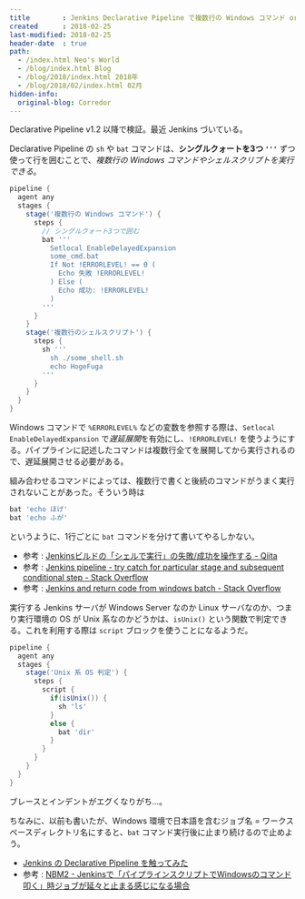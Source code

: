 ```yaml
---
title        : Jenkins Declarative Pipeline で複数行の Windows コマンド or シェルスクリプトを実行する
created      : 2018-02-25
last-modified: 2018-02-25
header-date  : true
path:
  - /index.html Neo's World
  - /blog/index.html Blog
  - /blog/2018/index.html 2018年
  - /blog/2018/02/index.html 02月
hidden-info:
  original-blog: Corredor
---
```


Declarative Pipeline v1.2 以降で検証。最近 Jenkins づいている。

Declarative Pipeline の `sh` や `bat` コマンドは、**シングルクォートを3つ `'''`** ずつ使って行を囲むことで、*複数行の Windows コマンドやシェルスクリプトを実行できる*。

```groovy
pipeline {
  agent any
  stages {
    stage('複数行の Windows コマンド') {
      steps {
        // シングルクォート3つで囲む
        bat '''
          Setlocal EnableDelayedExpansion
          some_cmd.bat
          If Not !ERRORLEVEL! == 0 (
            Echo 失敗 !ERRORLEVEL!
          ) Else (
            Echo 成功: !ERRORLEVEL!
          )
        '''
      }
    }
    stage('複数行のシェルスクリプト') {
      steps {
        sh '''
          sh ./some_shell.sh
          echo HogeFuga
        '''
      }
    }
  }
}
```

Windows コマンドで `%ERRORLEVEL%` などの変数を参照する際は、`Setlocal EnableDelayedExpansion` で*遅延展開*を有効にし、`!ERRORLEVEL!` を使うようにする。パイプラインに記述したコマンドは複数行全てを展開してから実行されるので、遅延展開させる必要がある。

組み合わせるコマンドによっては、複数行で書くと後続のコマンドがうまく実行されないことがあった。そういう時は

```groovy
bat 'echo ほげ'
bat 'echo ふが'
```

というように、1行ごとに `bat` コマンドを分けて書いてやるしかない。

- 参考 : [Jenkinsビルドの「シェルで実行」の失敗/成功を操作する - Qiita](https://qiita.com/cs_sonar/items/0190d68c3856b6fd6878)
- 参考 : [Jenkins pipeline - try catch for particular stage and subsequent conditional step - Stack Overflow](https://stackoverflow.com/questions/43293501/jenkins-pipeline-try-catch-for-particular-stage-and-subsequent-conditional-ste/43303039)
- 参考 : [Jenkins and return code from windows batch - Stack Overflow](https://stackoverflow.com/questions/19355114/jenkins-and-return-code-from-windows-batch)

実行する Jenkins サーバが Windows Server なのか Linux サーバなのか、つまり実行環境の OS が Unix 系なのかどうかは、`isUnix()` という関数で判定できる。これを利用する際は `script` ブロックを使うことになるようだ。

```groovy
pipeline {
  agent any
  stages {
    stage('Unix 系 OS 判定') {
      steps {
        script {
          if(isUnix()) {
            sh 'ls'
          }
          else {
            bat 'dir'
          }
        }
      }
    }
  }
}
```

ブレースとインデントがエグくなりがち…。

ちなみに、以前も書いたが、Windows 環境で日本語を含むジョブ名 = ワークスペースディレクトリ名にすると、`bat` コマンド実行後に止まり続けるので止めよう。

- [Jenkins の Declarative Pipeline を触ってみた](/blog/2018/02/07-02.html)
- 参考 : [NBM2 - Jenkinsで「パイプラインスクリプトでWindowsのコマンド叩く」時ジョブが延々と止まる感じになる場合](http://kazuhito-m.github.io/tech/2016/12/05/jenkins-jobstop-by-japanesename)
